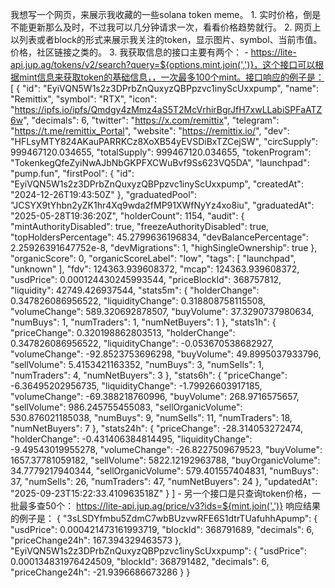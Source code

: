 我想写一个网页，来展示我收藏的一些solana token meme。 1. 实时价格，倒是不能更新那么及时，不过我可以几分钟请求一次，看看价格趋势就行。 2. 网页上以列表或者block的形式来展示我关注的token，显示图片、symbol、当前市值。价格，社区链接之类的。 3. 我获取信息的接口主要有两个： - https://lite-api.jup.ag/tokens/v2/search?query=${options.mint.join(',')}，这个接口可以根据mint信息来获取token的基础信息，，一次最多100个mint。接口响应的例子是：[ { "id": "EyiVQN5W1s2z3DPrbZnQuxyzQBPpzvc1inyScUxxpump", "name": "Remittix", "symbol": "RTX", "icon": "https://ipfs.io/ipfs/Qmdgy4zMmz4aS5T2McVrhirBgrJfH7xwLLabiSPFaATZ6w", "decimals": 6, "twitter": "https://x.com/remittix", "telegram": "https://t.me/remittix_Portal", "website": "https://remittix.io/", "dev": "HFLsyMTY824AKauPARRKCz8XoXB54yEVSDiBxTZCejSW", "circSupply": 999467120.034655, "totalSupply": 999467120.034655, "tokenProgram": "TokenkegQfeZyiNwAJbNbGKPFXCWuBvf9Ss623VQ5DA", "launchpad": "pump.fun", "firstPool": { "id": "EyiVQN5W1s2z3DPrbZnQuxyzQBPpzvc1inyScUxxpump", "createdAt": "2024-12-26T19:43:50Z" }, "graduatedPool": "JCSYX9tYhbn2yZK1hr4Xq9wda2fMP91XWfNyYz4xo8iu", "graduatedAt": "2025-05-28T19:36:20Z", "holderCount": 1154, "audit": { "mintAuthorityDisabled": true, "freezeAuthorityDisabled": true, "topHoldersPercentage": 45.2799636196834, "devBalancePercentage": 2.25926391647752e-8, "devMigrations": 1, "highSingleOwnership": true }, "organicScore": 0, "organicScoreLabel": "low", "tags": [ "launchpad", "unknown" ], "fdv": 124363.939608372, "mcap": 124363.939608372, "usdPrice": 0.000124430245993544, "priceBlockId": 368757812, "liquidity": 42749.426937544, "stats5m": { "holderChange": 0.347826086956522, "liquidityChange": 0.318808758115508, "volumeChange": 589.320692878507, "buyVolume": 37.3290737980634, "numBuys": 1, "numTraders": 1, "numNetBuyers": 1 }, "stats1h": { "priceChange": 0.320198862803513, "holderChange": 0.347826086956522, "liquidityChange": -0.053670538682927, "volumeChange": -92.8523753696298, "buyVolume": 49.8995037933796, "sellVolume": 5.4153421163352, "numBuys": 3, "numSells": 1, "numTraders": 4, "numNetBuyers": 3 }, "stats6h": { "priceChange": -6.36495202956735, "liquidityChange": -1.79926603917185, "volumeChange": -69.388218760996, "buyVolume": 268.9716575657, "sellVolume": 986.245755455083, "sellOrganicVolume": 530.876021185038, "numBuys": 9, "numSells": 11, "numTraders": 18, "numNetBuyers": 7 }, "stats24h": { "priceChange": -28.314053272474, "holderChange": -0.431406384814495, "liquidityChange": -9.49543019955278, "volumeChange": -26.8227509679523, "buyVolume": 1657.37781059182, "sellVolume": 5822.12192963788, "buyOrganicVolume": 34.7779217940344, "sellOrganicVolume": 579.401557404831, "numBuys": 37, "numSells": 26, "numTraders": 47, "numNetBuyers": 24 }, "updatedAt": "2025-09-23T15:22:33.410963518Z" } ] - 另一个接口是只查询token价格，一批最多查50个： https://lite-api.jup.ag/price/v3?ids=${mint.join(',')} 响应结果的例子是： { "3sLSDYfmbu5ZdmC7wbBUzvwRFE6S1dtrTUafuhhApump": { "usdPrice": 0.000421473161993719, "blockId": 368791689, "decimals": 6, "priceChange24h": 167.394329463573 }, "EyiVQN5W1s2z3DPrbZnQuxyzQBPpzvc1inyScUxxpump": { "usdPrice": 0.000134831976424509, "blockId": 368791482, "decimals": 6, "priceChange24h": -21.9396686673286 } }